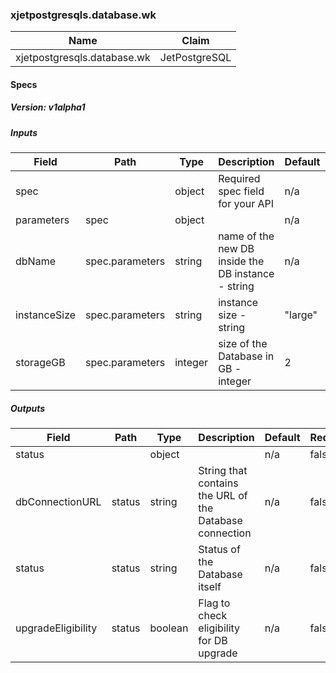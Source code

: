 
### xjetpostgresqls.database.wk
| Name | Claim |
|------|-------|
| xjetpostgresqls.database.wk | JetPostgreSQL |
#### Specs
##### Version: v1alpha1
##### Inputs
| Field | Path | Type | Description | Default |  Required |
|------|-------|------|-------|-------|-------|
| spec |  | object | Required spec field for your API | n/a | false |
| parameters | spec | object |  | n/a | true |
| dbName | spec.parameters | string | name of the new DB inside the DB instance - string | n/a | true |
| instanceSize | spec.parameters | string | instance size - string | "large" | true |
| storageGB | spec.parameters | integer | size of the Database in GB - integer | 2 | true |
##### Outputs
| Field | Path | Type | Description | Default |  Required |
|------|-------|------|-------|-------|-------|
| status |  | object |  | n/a | false |
| dbConnectionURL | status | string | String that contains the URL of the Database connection | n/a | false |
| status | status | string | Status of the Database itself | n/a | false |
| upgradeEligibility | status | boolean | Flag to check eligibility for DB upgrade | n/a | false |
